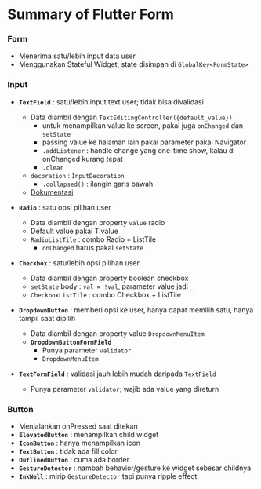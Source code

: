 # Summary of Flutter Form

### Form

- Menerima satu/lebih input data user
- Menggunakan Stateful Widget, state disimpan di `GlobalKey<FormState>`

### Input

- **`TextField`** : satu/lebih input text user; tidak bisa divalidasi
  - Data diambil dengan `TextEditingController({default_value})`
    - untuk menampilkan value ke screen, pakai juga `onChanged` dan `setState`
    - passing value ke halaman lain pakai parameter pakai Navigator
    - `.addListener` : handle change yang one-time show, kalau di onChanged kurang tepat
    - `.clear`
  - `decoration` : `InputDecoration`
    - `.collapsed()` : ilangin garis bawah
  - [Dokumentasi](https://medium.com/flutter-community/a-deep-dive-into-flutter-textfields-f0e676aaab7a)
- **`Radio`** : satu opsi pilihan user
  - Data diambil dengan property `value` radio
  - Default value pakai T.value
  - `RadioListTile` : combo Radio + ListTile
    - `onChanged` harus pakai `setState`
- **`Checkbox`** : satu/lebih opsi pilihan user
  - Data diambil dengan property boolean checkbox
  - `setState` body : `val = !val`, parameter value jadi `_`
  - `CheckboxListTile` : combo Checkbox + ListTile
- **`DropdownButton`** : memberi opsi ke user, hanya dapat memilih satu, hanya tampil saat dipilih

  - Data diambil dengan property value `DropdownMenuItem`
  - **`DropdownButtonFormField`**
    - Punya parameter `validator`
    - `DropdownMenuItem`

- **`TextFormField`** : validasi jauh lebih mudah daripada `TextField`
  - Punya parameter `validator`; wajib ada value yang direturn

### Button

- Menjalankan onPressed saat ditekan
- **`ElevatedButton`** : menampilkan child widget
- **`IconButton`** : hanya menampilkan icon
- **`TextButton`** : tidak ada fill color
- **`OutlinedButton`** : cuma ada border
- **`GestureDetector`** : nambah behavior/gesture ke widget sebesar childnya
- **`InkWell`** : mirip `GestureDetector` tapi punya ripple effect
